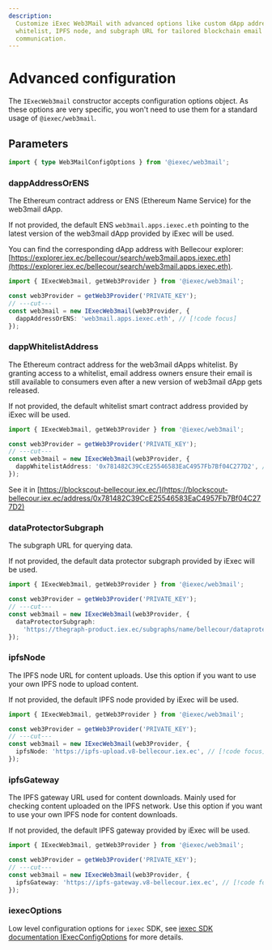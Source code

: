 ```yaml
---
description:
  Customize iExec Web3Mail with advanced options like custom dApp address,
  whitelist, IPFS node, and subgraph URL for tailored blockchain email
  communication.
---
```


# Advanced configuration

The `IExecWeb3mail` constructor accepts configuration options object. As these
options are very specific, you won't need to use them for a standard usage of
`@iexec/web3mail`.

## Parameters

```ts twoslash
import { type Web3MailConfigOptions } from '@iexec/web3mail';
```

### dappAddressOrENS

The Ethereum contract address or ENS (Ethereum Name Service) for the web3mail
dApp.

If not provided, the default ENS `web3mail.apps.iexec.eth` pointing to the
latest version of the web3mail dApp provided by iExec will be used.

You can find the corresponding dApp address with Bellecour explorer:
[https://explorer.iex.ec/bellecour/search/web3mail.apps.iexec.eth](https://explorer.iex.ec/bellecour/search/web3mail.apps.iexec.eth).

```ts twoslash
import { IExecWeb3mail, getWeb3Provider } from '@iexec/web3mail';

const web3Provider = getWeb3Provider('PRIVATE_KEY');
// ---cut---
const web3mail = new IExecWeb3mail(web3Provider, {
  dappAddressOrENS: 'web3mail.apps.iexec.eth', // [!code focus]
});
```

### dappWhitelistAddress

The Ethereum contract address for the web3mail dApps whitelist. By granting
access to a whitelist, email address owners ensure their email is still
available to consumers even after a new version of web3mail dApp gets released.

If not provided, the default whitelist smart contract address provided by iExec
will be used.

```ts twoslash
import { IExecWeb3mail, getWeb3Provider } from '@iexec/web3mail';

const web3Provider = getWeb3Provider('PRIVATE_KEY');
// ---cut---
const web3mail = new IExecWeb3mail(web3Provider, {
  dappWhitelistAddress: '0x781482C39CcE25546583EaC4957Fb7Bf04C277D2', // [!code focus]
});
```

See it in
[https://blockscout-bellecour.iex.ec/](https://blockscout-bellecour.iex.ec/address/0x781482C39CcE25546583EaC4957Fb7Bf04C277D2)

### dataProtectorSubgraph

The subgraph URL for querying data.

If not provided, the default data protector subgraph provided by iExec will be
used.

```ts twoslash
import { IExecWeb3mail, getWeb3Provider } from '@iexec/web3mail';

const web3Provider = getWeb3Provider('PRIVATE_KEY');
// ---cut---
const web3mail = new IExecWeb3mail(web3Provider, {
  dataProtectorSubgraph:
    'https://thegraph-product.iex.ec/subgraphs/name/bellecour/dataprotector', // [!code focus]
});
```

### ipfsNode

The IPFS node URL for content uploads. Use this option if you want to use your
own IPFS node to upload content.

If not provided, the default IPFS node provided by iExec will be used.

```ts twoslash
import { IExecWeb3mail, getWeb3Provider } from '@iexec/web3mail';

const web3Provider = getWeb3Provider('PRIVATE_KEY');
// ---cut---
const web3mail = new IExecWeb3mail(web3Provider, {
  ipfsNode: 'https://ipfs-upload.v8-bellecour.iex.ec', // [!code focus]
});
```

### ipfsGateway

The IPFS gateway URL used for content downloads. Mainly used for checking
content uploaded on the IPFS network. Use this option if you want to use your
own IPFS node for content downloads.

If not provided, the default IPFS gateway provided by iExec will be used.

```ts twoslash
import { IExecWeb3mail, getWeb3Provider } from '@iexec/web3mail';

const web3Provider = getWeb3Provider('PRIVATE_KEY');
// ---cut---
const web3mail = new IExecWeb3mail(web3Provider, {
  ipfsGateway: 'https://ipfs-gateway.v8-bellecour.iex.ec', // [!code focus]
});
```

### iexecOptions

Low level configuration options for `iexec` SDK, see
[iexec SDK documentation IExecConfigOptions](https://github.com/iExecBlockchainComputing/iexec-sdk/blob/master/docs/interfaces/IExecConfigOptions.md)
for more details.

